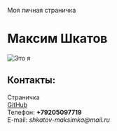  Моя личная страничка

Максим Шкатов
=============

![Это я](me.jpg)  

Контакты:
---------

Страничка[  
](https://vk.com/id504524604</a)[GitHub](https://github.com/MAXim-Shkatov123-creator)  
Телефон: **+79205097719**  
E-mail: _shkatov-maksimka@mail.ru_
